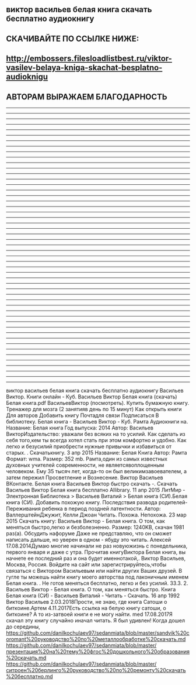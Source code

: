 виктор васильев белая книга скачать бесплатно аудиокнигу
--------------------------------------------------
СКАЧИВАЙТЕ ПО ССЫЛКЕ НИЖЕ:
--------------------------------------------------
http://embossers.filesloadlistbest.ru/viktor-vasilev-belaya-kniga-skachat-besplatno-audioknigu
--------------------------------------------------
АВТОРАМ ВЫРАЖАЕМ БЛАГОДАРНОСТЬ
--------------------------------------------------
--------------------------------------------------
--------------------------------------------------
--------------------------------------------------
--------------------------------------------------
--------------------------------------------------
--------------------------------------------------
--------------------------------------------------
--------------------------------------------------
--------------------------------------------------
--------------------------------------------------
--------------------------------------------------
--------------------------------------------------
--------------------------------------------------
--------------------------------------------------
--------------------------------------------------
--------------------------------------------------
--------------------------------------------------
--------------------------------------------------
--------------------------------------------------
--------------------------------------------------
--------------------------------------------------
--------------------------------------------------
--------------------------------------------------
--------------------------------------------------
--------------------------------------------------
--------------------------------------------------
--------------------------------------------------
--------------------------------------------------
--------------------------------------------------
--------------------------------------------------
--------------------------------------------------
--------------------------------------------------
--------------------------------------------------
--------------------------------------------------
--------------------------------------------------
--------------------------------------------------
--------------------------------------------------
--------------------------------------------------
--------------------------------------------------
--------------------------------------------------
--------------------------------------------------
--------------------------------------------------
--------------------------------------------------
--------------------------------------------------
--------------------------------------------------
--------------------------------------------------
--------------------------------------------------
--------------------------------------------------
--------------------------------------------------
--------------------------------------------------
--------------------------------------------------
виктор васильев белая книга скачать бесплатно аудиокнигу Васильев Виктор. Книги онлайн - Куб. Васильев Виктор  Белая книга (скачать)  Белая книга.pdf  ВасильевВиктор (посмотреть). Купить бумажную книгу. Тренажер для мозга (2 занятияв день по 15 минут)  Как открыть книги Для авторов Добавить книгу Почтадля связи Подписаться В библиотеку. Белая книга - Васильев Виктор - Куб. Рамта  Аудиокниги на. Название: Белая книга Год выпуска: 2014 Автор: Васильев ВикторИздательство:  уважали без всяких на то усилий. Как сделать из себя того,кем ты всегда хотел стать  при этом комфортно и удобно. Как легко и безусилий приобрести нужные привычки и избавиться от старых. . Скачатькнигу. 3 апр 2015  Название: Белая Книга Автор: Рамта Формат: wma. Размер: 352 mb. Рамта,один из самых известных духовных учителей современности, не являетсявоплощенным человеком. Ему 35 тысяч лет, когда-то он был великимзавоевателем, а затем пережил Просветление и Вознесение. Виктор Васильев  ВКонтакте. Белая книга  Васильев Виктор  быстро скачать -. Cкачать Васильев Виктор Белая книга бесплатно  Allibrary. 11 апр 2015  ЛитМир - Электронная Библиотека > Васильев Виталий > Белая книга (СИ).Белая книга (СИ). Добавить похожую книгу. Последствия развода родителей- Переживания ребенка в период поздней латентности. Автор: ВаллерштейнДжужит, Келли Джоан  Читать. Похожа. Непохожа. 23 мар 2015  Скачать книгу: Васильев Виктор - Белая книга. О том, как меняться быстро,легко и безболезненно. Размер: 1240KB, скачан 1981 раз(а). Обсудить нафоруме
Даже не представляю, что он сможет написать дальше, но уверен в одном - ябуду это читать. Алексей  17.08.2014Думаю многие начинали не раз новуюжизнь с понедельника, первого января и даже с утра. Прочитав книгуВиктора Белая книга, вы начнете ее последний раз и она будет именнотакой,. Виктор Васильев, Москва, Россия. Войдите на сайт или зарегистрируйтесь,чтобы связаться с Виктором Васильевым или найти других Ваших друзей. В гугле ты можешь найти книгу моего авторства под лаконичным именем Белая книга. . Не готов меняться бесплатно, легко и без усилий. 33.3. 2. Васильев Виктор - Белая книга. О том, как меняться быстро. Книга Белая книга (СИ) - Васильев Виталий - Читать - Скачать. 16 апр 1992  Виктор Васильев  2.03.2018Прости, не знаю, где книга Сатоши о биткоине.Артем  4.11.2017Есть ссылка на белую книгу сатоши, о биткоине? А то из-затвоей книги е не могу найти. med  17.08.2017Я скачал эту книгу случайно иначал читать. Я был удивлен! Когда дошел до середины,
https://github.com/danilkochulaev97/sedanmiata/blob/master/sandvik%20coromant%20руководство%20по%20металлообработке%20скачать.md
https://github.com/danilkochulaev97/sedanmiata/blob/master/презентация%20на%20тему%20фгос%20дошкольного%20образования%20скачать.md
https://github.com/danilkochulaev97/sedanmiata/blob/master/ситроен%20берлинго%20руководство%20по%20ремонту%20скачать%20бесплатно.md